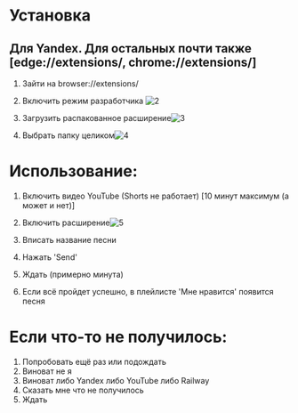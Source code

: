 # Установка
## Для Yandex. Для остальных почти также [edge://extensions/, chrome://extensions/]
1. Зайти на browser://extensions/
2. Включить режим разработчика ![2](https://github.com/sdrtba/YT2Y/assets/64638190/278464ef-5cba-473e-aa2e-8ab6a7508cdf)

3. Загрузить распакованное расширение![3](https://github.com/sdrtba/YT2Y/assets/64638190/965a38c1-4412-4d8c-8561-cb4b0b38edfd)

4. Выбрать папку целиком![4](https://github.com/sdrtba/YT2Y/assets/64638190/44ddca2f-845f-423a-98f8-f73c514df753)

# Использование:
1. Включить видео YouTube (Shorts не работает) [10 минут максимум (а может и нет)]
2. Включить расширение![5](https://github.com/sdrtba/YT2Y/assets/64638190/66b9736b-4667-40b7-b3bf-c3823d12e208)

3. Вписать название песни
4. Нажать 'Send'
5. Ждать (примерно минута)
6. Если всё пройдет успешно, в плейлисте 'Мне нравится' появится песня

# Если что-то не получилось:
1. Попробовать ещё раз или подождать
2. Виноват не я
3. Виноват либо Yandex либо YouTube либо Railway
4. Сказать мне что не получилось
5. Ждать
